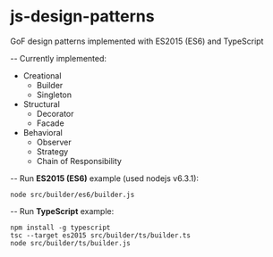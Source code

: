 # js-design-patterns
GoF design patterns implemented with ES2015 (ES6) and TypeScript

--
Currently implemented:
* Creational
  * Builder
  * Singleton
* Structural
  * Decorator
  * Facade
* Behavioral
  * Observer
  * Strategy
  * Chain of Responsibility

--
Run **ES2015 (ES6)** example (used nodejs v6.3.1):

```node src/builder/es6/builder.js```

--
Run **TypeScript** example:

```
npm install -g typescript
tsc --target es2015 src/builder/ts/builder.ts
node src/builder/ts/builder.js
```
